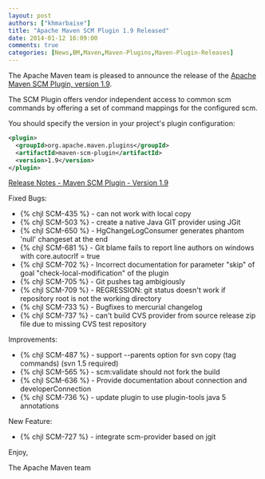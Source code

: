 ```yaml
---
layout: post
authors: ["khmarbaise"]
title: "Apache Maven SCM Plugin 1.9 Released"
date: 2014-01-12 16:09:00
comments: true
categories: [News,BM,Maven,Maven-Plugins,Maven-Plugin-Releases]
---
```

The Apache Maven team is pleased to announce the release of the 
[Apache Maven SCM Plugin, version 1.9](http://maven.apache.org/scm/maven-scm-plugin/).

The SCM Plugin offers vendor independent access to common scm commands by offering a 
set of command mappings for the configured scm.

You should specify the version in your project's plugin configuration:

``` xml
<plugin>
  <groupId>org.apache.maven.plugins</groupId>
  <artifactId>maven-scm-plugin</artifactId>
  <version>1.9</version>
</plugin>
```

<!-- more -->

[Release Notes - Maven SCM Plugin - Version 1.9](http://jira.codehaus.org/secure/ReleaseNote.jspa?projectId=10527&version=18783)

Fixed Bugs:

 * {% chjl SCM-435 %} - can not work with local copy
 * {% chjl SCM-503 %} - create a native Java GIT provider using JGit
 * {% chjl SCM-650 %} - HgChangeLogConsumer generates phantom 'null' changeset at the end
 * {% chjl SCM-681 %} - Git blame fails to report line authors on windows with core.autocrlf = true
 * {% chjl SCM-702 %} - Incorrect documentation for parameter "skip" of goal "check-local-modification" of the plugin
 * {% chjl SCM-705 %} - Git pushes tag ambigiously
 * {% chjl SCM-709 %} - REGRESSION: git status doesn't work if repository root is not the working directory
 * {% chjl SCM-733 %} - Bugfixes to mercurial changelog
 * {% chjl SCM-737 %} - can't build CVS provider from source release zip file due to missing CVS test repository

Improvements:

 * {% chjl SCM-487 %} - support --parents option for svn copy (tag commands) (svn 1.5 required)
 * {% chjl SCM-565 %} - scm:validate should not fork the build
 * {% chjl SCM-636 %} - Provide documentation about connection and developerConnection
 * {% chjl SCM-736 %} - update plugin to use plugin-tools java 5 annotations

New Feature:

 * {% chjl SCM-727 %} - integrate scm-provider based on jgit


Enjoy,

The Apache Maven team
